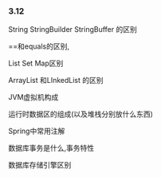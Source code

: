 ### 3.12

String StringBuilder StringBuffer 的区别

==和equals的区别,

List Set Map区别

ArrayList 和LInkedList 的区别



JVM虚拟机构成

运行时数据区的组成(以及堆栈分别放什么东西)



Spring中常用注解



数据库事务是什么,事务特性

数据库存储引擎区别



